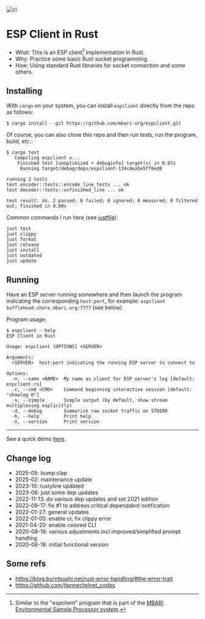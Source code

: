 ![ci](https://github.com/mbari-org/espclient/actions/workflows/ci.yml/badge.svg)

# ESP Client in Rust

- What: This is an ESP client[^ESP] implementation in Rust.
- Why: Practice some basic Rust socket programming.
- How: Using standard Rust libraries for socket connection and some others.

[^ESP]: Similar to the "espclient" program that is part of the
[MBARI Environmental Sample Processor system](
https://www.mbari.org/technology/environmental-sample-processor-esp/).

## Installing

With `cargo` on your system, you can install `espclient` directly from
the repo as follows:

```
$ cargo install --git https://github.com/mbari-org/espclient.git
```

Of course, you can also clone this repo and then run tests, run the program, build, etc.:

```
$ cargo test
   Compiling espclient v...
    Finished test [unoptimized + debuginfo] target(s) in 0.97s
     Running target/debug/deps/espclient-134c8ea5e5ff6ed0

running 2 tests
test encoder::tests::encode_line_tests ... ok
test decoder::tests::unfinished_line ... ok

test result: ok. 2 passed; 0 failed; 0 ignored; 0 measured; 0 filtered out; finished in 0.00s
```

Common commands I run here (see [justfile](justfile)):

    just test
    just clippy
    just format
    just release
    just install
    just outdated
    just update

## Running

Have an ESP server running somewhere and then launch the program indicating
the corresponding `host:port`, for example: 
`espclient bufflehead.shore.mbari.org:7777` (see below).

Program usage:

```
$ espclient --help
ESP Client in Rust

Usage: espclient [OPTIONS] <SERVER>

Arguments:
  <SERVER>  host:port indicating the running ESP server to connect to

Options:
  -n, --name <NAME>  My name as client for ESP server's log [default: espclient.rs]
  -c, --cmd <CMD>    Command beginning interactive session [default: "showlog 0"]
  -s, --simple       Simple output (by default, show stream multiplexing explicitly)
  -d, --debug        Summarize raw socket traffic on STDERR
  -h, --help         Print help
  -V, --version      Print version
```

---

See a quick demo [here](demo/index.md).

## Change log

- 2025-05: bump clap 
- 2025-02: maintenance update 
- 2023-10: rustyline updated 
- 2023-06: just some dep updates
- 2022-11-13: do various dep updates and set 2021 edition
- 2022-09-17: fix #1 to address critical dependabot notification
- 2022-01-27: general updates
- 2022-01-05: enable ci; fix clippy error
- 2021-04-20: enable colored CLI
- 2020-08-19: various adjustments incl improved/simplified prompt handling.
- 2020-08-18: initial functional version

## Some refs

- https://blog.burntsushi.net/rust-error-handling/#the-error-trait
- https://github.com/jtenner/telnet_codec 
